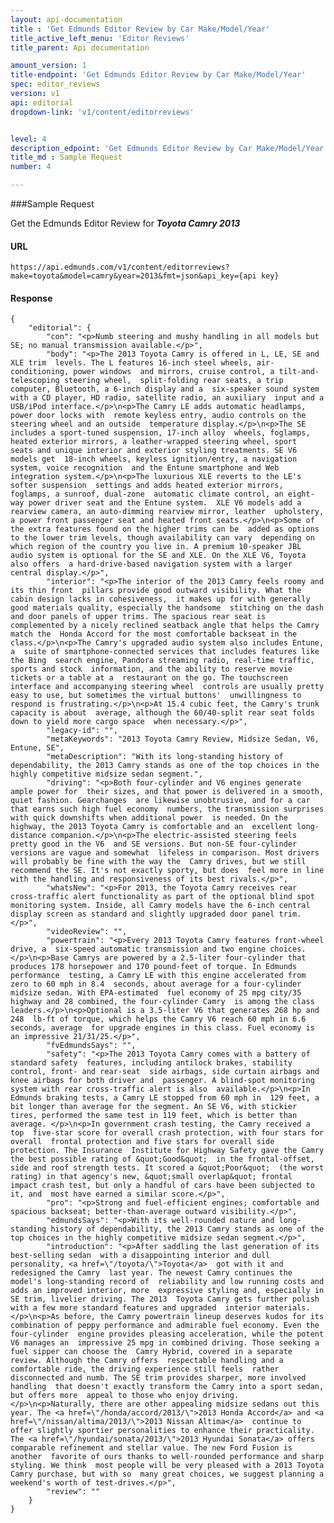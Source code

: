 ```yaml
---
layout: api-documentation
title : 'Get Edmunds Editor Review by Car Make/Model/Year'
title_active_left_menu: 'Editor Reviews'
title_parent: Api documentation

amount_version: 1
title-endpoint: 'Get Edmunds Editor Review by Car Make/Model/Year'
spec: editor_reviews
version: v1
api: editorial
dropdown-link: 'v1/content/editorreviews'


level: 4
description_edpoint: 'Get Edmunds Editor Review by Car Make/Model/Year'
title_md : Sample Request
number: 4

---
```


###Sample Request

Get the Edmunds Editor Review for ***Toyota Camry 2013***

#### URL

	https://api.edmunds.com/v1/content/editorreviews?make=toyota&model=camry&year=2013&fmt=json&api_key={api key}
	
#### Response

	{
        "editorial": {
            "con": "<p>Numb steering and mushy handling in all models but SE; no manual transmission available.</p>",
            "body": "<p>The 2013 Toyota Camry is offered in L, LE, SE and XLE trim  levels. The L features 16-inch steel wheels, air-conditioning, power windows  and mirrors, cruise control, a tilt-and-telescoping steering wheel,  split-folding rear seats, a trip computer, Bluetooth, a 6-inch display and a  six-speaker sound system with a CD player, HD radio, satellite radio, an auxiliary  input and a USB/iPod interface.</p>\n<p>The Camry LE adds automatic headlamps, power door locks with  remote keyless entry, audio controls on the steering wheel and an outside  temperature display.</p>\n<p>The SE includes a sport-tuned suspension, 17-inch alloy  wheels, foglamps, heated exterior mirrors, a leather-wrapped steering wheel, sport  seats and unique interior and exterior styling treatments. SE V6 models get  18-inch wheels, keyless ignition/entry, a navigation system, voice recognition  and the Entune smartphone and Web integration system.</p>\n<p>The luxurious XLE reverts to the LE's softer suspension  settings and adds heated exterior mirrors, foglamps, a sunroof, dual-zone  automatic climate control, an eight-way power driver seat and the Entune system.  XLE V6 models add a rearview camera, an auto-dimming rearview mirror, leather  upholstery, a power front passenger seat and heated front seats.</p>\n<p>Some of the extra features found on the higher trims can be  added as options to the lower trim levels, though availability can vary  depending on which region of the country you live in. A premium 10-speaker JBL  audio system is optional for the SE and XLE. On the XLE V6, Toyota also offers  a hard-drive-based navigation system with a larger central display.</p>",
            "interior": "<p>The interior of the 2013 Camry feels roomy and its thin front  pillars provide good outward visibility. What the cabin design lacks in cohesiveness,  it makes up for with generally good materials quality, especially the handsome  stitching on the dash and door panels of upper trims. The spacious rear seat is  complemented by a nicely reclined seatback angle that helps the Camry match the  Honda Accord for the most comfortable backseat in the class.</p>\n<p>The Camry's upgraded audio system also includes Entune, a  suite of smartphone-connected services that includes features like the Bing  search engine, Pandora streaming radio, real-time traffic, sports and stock  information, and the ability to reserve movie tickets or a table at a  restaurant on the go. The touchscreen interface and accompanying steering wheel  controls are usually pretty easy to use, but sometimes the virtual buttons'  unwillingness to respond is frustrating.</p>\n<p>At 15.4 cubic feet, the Camry's trunk capacity is about  average, although the 60/40-split rear seat folds down to yield more cargo space  when necessary.</p>",
            "legacy-id": "",
            "metaKeywords": "2013 Toyota Camry Review, Midsize Sedan, V6, Entune, SE",
            "metaDescription": "With its long-standing history of dependability, the 2013 Camry stands as one of the top choices in the highly competitive midsize sedan segment.",
            "driving": "<p>Both four-cylinder and V6 engines generate ample power for  their sizes, and that power is delivered in a smooth, quiet fashion. Gearchanges  are likewise unobtrusive, and for a car that earns such high fuel economy  numbers, the transmission surprises with quick downshifts when additional power  is needed. On the highway, the 2013 Toyota Camry is comfortable and an  excellent long-distance companion.</p>\n<p>The electric-assisted steering feels pretty good in the V6  and SE versions. But non-SE four-cylinder versions are vague and somewhat  lifeless in comparison. Most drivers will probably be fine with the way the  Camry drives, but we still recommend the SE. It's not exactly sporty, but does  feel more in line with the handling and responsiveness of its best rivals.</p>",
            "whatsNew": "<p>For 2013, the Toyota Camry receives rear cross-traffic alert functionality as part of the optional blind spot monitoring system. Inside, all Camry models have the 6-inch central display screen as standard and slightly upgraded door panel trim.</p>",
            "videoReview": "",
            "powertrain": "<p>Every 2013 Toyota Camry features front-wheel drive, a  six-speed automatic transmission and two engine choices.</p>\n<p>Base Camrys are powered by a 2.5-liter four-cylinder that  produces 178 horsepower and 170 pound-feet of torque. In Edmunds performance  testing, a Camry LE with this engine accelerated from zero to 60 mph in 8.4  seconds, about average for a four-cylinder midsize sedan. With EPA-estimated  fuel economy of 25 mpg city/35 highway and 28 combined, the four-cylinder Camry  is among the class leaders.</p>\n<p>Optional is a 3.5-liter V6 that generates 268 hp and 248  lb-ft of torque, which helps the Camry V6 reach 60 mph in 6.6 seconds, average  for upgrade engines in this class. Fuel economy is an impressive 21/31/25.</p>",
            "fvEdmundsSays": "",
            "safety": "<p>The 2013 Toyota Camry comes with a battery of standard safety  features, including antilock brakes, stability control, front- and rear-seat  side airbags, side curtain airbags and knee airbags for both driver and  passenger. A blind-spot monitoring system with rear cross-traffic alert is also  available.</p>\n<p>In Edmunds braking tests, a Camry LE stopped from 60 mph in  129 feet, a bit longer than average for the segment. An SE V6, with stickier  tires, performed the same test in 119 feet, which is better than average. </p>\n<p>In government crash testing, the Camry received a top  five-star score for overall crash protection, with four stars for overall  frontal protection and five stars for overall side protection. The Insurance  Institute for Highway Safety gave the Camry the best possible rating of &quot;Good&quot;  in the frontal-offset, side and roof strength tests. It scored a &quot;Poor&quot;  (the worst rating) in that agency's new, &quot;small overlap&quot; frontal  impact crash test, but only a handful of cars have been subjected to it, and  most have earned a similar score.</p>",
            "pro": "<p>Strong and fuel-efficient engines; comfortable and spacious backseat; better-than-average outward visibility.</p>",
            "edmundsSays": "<p>With its well-rounded nature and long-standing history of dependability, the 2013 Camry stands as one of the top choices in the highly competitive midsize sedan segment.</p>",
            "introduction": "<p>After saddling the last generation of its best-selling sedan  with a disappointing interior and dull personality, <a href=\"/toyota/\">Toyota</a>  got with it and redesigned the Camry  last year. The newest Camry continues the model's long-standing record of  reliability and low running costs and adds an improved interior, more  expressive styling and, especially in SE trim, livelier driving. The 2013  Toyota Camry gets further polish with a few more standard features and upgraded  interior materials.</p>\n<p>As before, the Camry powertrain lineup deserves kudos for its  combination of peppy performance and admirable fuel economy. Even the four-cylinder  engine provides pleasing acceleration, while the potent V6 manages an  impressive 25 mpg in combined driving. Those seeking a fuel sipper can choose the  Camry Hybrid, covered in a separate review. Although the Camry offers  respectable handling and a comfortable ride, the driving experience still feels  rather disconnected and numb. The SE trim provides sharper, more involved handling  that doesn't exactly transform the Camry into a sport sedan, but offers more  appeal to those who enjoy driving. </p>\n<p>Naturally, there are other appealing midsize sedans out this  year. The <a href=\"/honda/accord/2013/\">2013 Honda Accord</a> and <a href=\"/nissan/altima/2013/\">2013 Nissan Altima</a>  continue to offer slightly sportier personalities to enhance their practicality.  The <a href=\"/hyundai/sonata/2013/\">2013 Hyundai Sonata</a> offers comparable refinement and stellar value. The new Ford Fusion is another  favorite of ours thanks to well-rounded performance and sharp styling. We think  most people will be very pleased with a 2013 Toyota Camry purchase, but with so  many great choices, we suggest planning a weekend's worth of test-drives.</p>",
            "review": ""
        }
    }